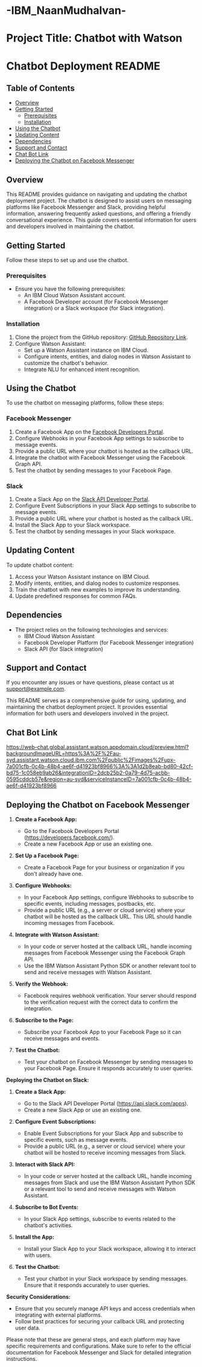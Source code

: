 # -IBM_NaanMudhalvan-
# Project Title: Chatbot with Watson




# Chatbot Deployment README

## Table of Contents
- [Overview](#overview)
- [Getting Started](#getting-started)
  - [Prerequisites](#prerequisites)
  - [Installation](#installation)
- [Using the Chatbot](#using-the-chatbot)
- [Updating Content](#updating-content)
- [Dependencies](#dependencies)
- [Support and Contact](#support-and-contact)
- [Chat Bot Link](Chat-Bot-Link)
- [Deploying the Chatbot on Facebook Messenger](#Deploying-the-Chatbot-on-Facebook-Messenger:)

## Overview
This README provides guidance on navigating and updating the chatbot deployment project. The chatbot is designed to assist users on messaging platforms like Facebook Messenger and Slack, providing helpful information, answering frequently asked questions, and offering a friendly conversational experience. This guide covers essential information for users and developers involved in maintaining the chatbot.

## Getting Started
Follow these steps to set up and use the chatbot.

### Prerequisites
- Ensure you have the following prerequisites:
  - An IBM Cloud Watson Assistant account.
  - A Facebook Developer account (for Facebook Messenger integration) or a Slack workspace (for Slack integration).

### Installation
1. Clone the project from the GitHub repository: [GitHub Repository Link](#).
2. Configure Watson Assistant:
   - Set up a Watson Assistant instance on IBM Cloud.
   - Configure intents, entities, and dialog nodes in Watson Assistant to customize the chatbot's behavior.
   - Integrate NLU for enhanced intent recognition.

## Using the Chatbot
To use the chatbot on messaging platforms, follow these steps:

### Facebook Messenger
1. Create a Facebook App on the [Facebook Developers Portal](https://developers.facebook.com/).
2. Configure Webhooks in your Facebook App settings to subscribe to message events.
3. Provide a public URL where your chatbot is hosted as the callback URL.
4. Integrate the chatbot with Facebook Messenger using the Facebook Graph API.
5. Test the chatbot by sending messages to your Facebook Page.

### Slack
1. Create a Slack App on the [Slack API Developer Portal](https://api.slack.com/apps).
2. Configure Event Subscriptions in your Slack App settings to subscribe to message events.
3. Provide a public URL where your chatbot is hosted as the callback URL.
4. Install the Slack App to your Slack workspace.
5. Test the chatbot by sending messages in your Slack workspace.

## Updating Content
To update chatbot content:

1. Access your Watson Assistant instance on IBM Cloud.
2. Modify intents, entities, and dialog nodes to customize responses.
3. Train the chatbot with new examples to improve its understanding.
4. Update predefined responses for common FAQs.

## Dependencies
- The project relies on the following technologies and services:
  - IBM Cloud Watson Assistant
  - Facebook Developer Platform (for Facebook Messenger integration)
  - Slack API (for Slack integration)

## Support and Contact
If you encounter any issues or have questions, please contact us at [support@example.com](mailto:support@example.com).

This README serves as a comprehensive guide for using, updating, and maintaining the chatbot deployment project. It provides essential information for both users and developers involved in the project.

## Chat Bot Link 

https://web-chat.global.assistant.watson.appdomain.cloud/preview.html?backgroundImageURL=https%3A%2F%2Fau-syd.assistant.watson.cloud.ibm.com%2Fpublic%2Fimages%2Fupx-7a001cfb-0c4b-48b4-ae6f-d41923bf8966%3A%3A1d2b8eab-bd80-42cf-bd75-1c058eb9ab26&integrationID=2dcb25b2-0a79-4d75-acbb-0595cddcb57e&region=au-syd&serviceInstanceID=7a001cfb-0c4b-48b4-ae6f-d41923bf8966 


## Deploying the Chatbot on Facebook Messenger

1. **Create a Facebook App:**
   - Go to the Facebook Developers Portal (https://developers.facebook.com/).
   - Create a new Facebook App or use an existing one.

2. **Set Up a Facebook Page:**
   - Create a Facebook Page for your business or organization if you don't already have one.

3. **Configure Webhooks:**
   - In your Facebook App settings, configure Webhooks to subscribe to specific events, including messages, postbacks, etc.
   - Provide a public URL (e.g., a server or cloud service) where your chatbot will be hosted as the callback URL. This URL should handle incoming messages from Facebook.

4. **Integrate with Watson Assistant:**
   - In your code or server hosted at the callback URL, handle incoming messages from Facebook Messenger using the Facebook Graph API.
   - Use the IBM Watson Assistant Python SDK or another relevant tool to send and receive messages with Watson Assistant.

5. **Verify the Webhook:**
   - Facebook requires webhook verification. Your server should respond to the verification request with the correct data to confirm the integration.

6. **Subscribe to the Page:**
   - Subscribe your Facebook App to your Facebook Page so it can receive messages and events.

7. **Test the Chatbot:**
   - Test your chatbot on Facebook Messenger by sending messages to your Facebook Page. Ensure it responds accurately to user queries.

**Deploying the Chatbot on Slack:**

1. **Create a Slack App:**
   - Go to the Slack API Developer Portal (https://api.slack.com/apps).
   - Create a new Slack App or use an existing one.

2. **Configure Event Subscriptions:**
   - Enable Event Subscriptions for your Slack App and subscribe to specific events, such as message events.
   - Provide a public URL (e.g., a server or cloud service) where your chatbot will be hosted to receive incoming messages from Slack.

3. **Interact with Slack API:**
   - In your code or server hosted at the callback URL, handle incoming messages from Slack and use the IBM Watson Assistant Python SDK or a relevant tool to send and receive messages with Watson Assistant.

4. **Subscribe to Bot Events:**
   - In your Slack App settings, subscribe to events related to the chatbot's activities.

5. **Install the App:**
   - Install your Slack App to your Slack workspace, allowing it to interact with users.

6. **Test the Chatbot:**
   - Test your chatbot in your Slack workspace by sending messages. Ensure that it responds accurately to user queries.

**Security Considerations:**
- Ensure that you securely manage API keys and access credentials when integrating with external platforms.
- Follow best practices for securing your callback URL and protecting user data.

Please note that these are general steps, and each platform may have specific requirements and configurations. Make sure to refer to the official documentation for Facebook Messenger and Slack for detailed integration instructions.

